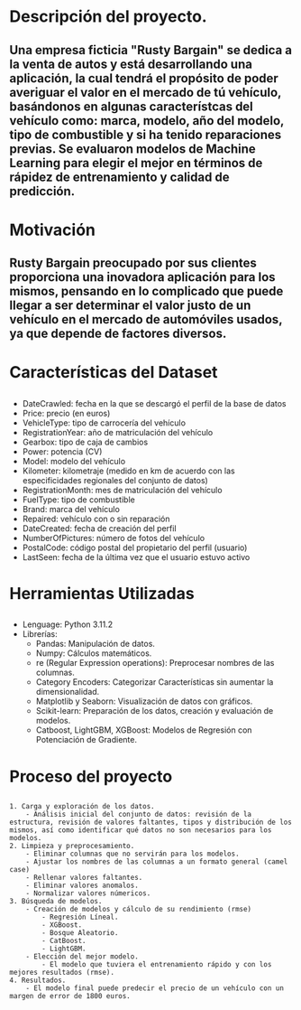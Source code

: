 # Descripción del proyecto.

## Una empresa ficticia **"Rusty Bargain"** se dedica a la venta de autos y está desarrollando una aplicación, la cual tendrá el propósito de poder averiguar el valor en el mercado de tú vehículo, basándonos en algunas característcas del vehículo como: marca, modelo, año del modelo, tipo de combustible y si ha tenido reparaciones previas. Se evaluaron modelos de **Machine Learning** para elegir el mejor en términos de rápidez de entrenamiento y calidad de predicción.

# Motivación

## **Rusty Bargain** preocupado por sus clientes proporciona una inovadora aplicación para los mismos, pensando en lo complicado que puede llegar a ser determinar el valor justo de un vehículo en el mercado de automóviles usados, ya que depende de factores diversos. 

# Características del Dataset

## 
- DateCrawled: fecha en la que se descargó el perfil de la base de datos
- Price: precio (en euros)
- VehicleType: tipo de carrocería del vehículo
- RegistrationYear: año de matriculación del vehículo
- Gearbox: tipo de caja de cambios
- Power: potencia (CV)
- Model: modelo del vehículo
- Kilometer: kilometraje (medido en km de acuerdo con las especificidades regionales del conjunto de datos)
- RegistrationMonth: mes de matriculación del vehículo
- FuelType: tipo de combustible
- Brand: marca del vehículo
- Repaired: vehículo con o sin reparación
- DateCreated: fecha de creación del perfil
- NumberOfPictures: número de fotos del vehículo
- PostalCode: código postal del propietario del perfil (usuario)
- LastSeen: fecha de la última vez que el usuario estuvo activo

# Herramientas Utilizadas

## 
- Lenguage: Python 3.11.2
- Librerías:
	- Pandas: Manipulación de datos.
	- Numpy: Cálculos matemáticos.
	- re (Regular Expression operations): Preprocesar nombres de las columnas.
	- Category Encoders: Categorizar Características sin aumentar la dimensionalidad.
	- Matplotlib y Seaborn: Visualización de datos con gráficos.
	- Scikit-learn: Preparación de los datos, creación y evaluación de modelos.
	- Catboost, LightGBM, XGBoost: Modelos de Regresión con Potenciación de Gradiente.
	
# Proceso del proyecto

## 
	1. Carga y exploración de los datos.
		- Análisis inicial del conjunto de datos: revisión de la estructura, revisión de valores faltantes, tipos y distribución de los mismos, así como identificar qué datos no son necesarios para los modelos.
	2. Limpieza y preprocesamiento.
		- Eliminar columnas que no servirán para los modelos.
		- Ajustar los nombres de las columnas a un formato general (camel case)
		- Rellenar valores faltantes.
		- Eliminar valores anomalos.
		- Normalizar valores númericos.
	3. Búsqueda de modelos.
		- Creación de modelos y cálculo de su rendimiento (rmse)
			- Regresión Líneal.
			- XGBoost.
			- Bosque Aleatorio.
			- CatBoost.
			- LightGBM.
		- Elección del mejor modelo.
			- El modelo que tuviera el entrenamiento rápido y con los mejores resultados (rmse).
	4. Resultados.
		- El modelo final puede predecir el precio de un vehículo con un margen de error de 1800 euros.